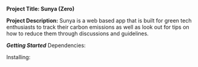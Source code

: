 **Project Title: Sunya (Zero)**

**Project Description:**
Sunya is a web based app that is built for green tech enthusiasts to track their carbon emissions as well as look out for tips on how to reduce them through discussions and guidelines.

***Getting Started***
Dependencies:

Installing:


